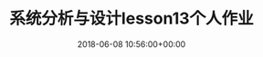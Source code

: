 ---
layout: post
title: 系统分析与设计lesson13个人作业
date: 2018-06-08 10:56:00+00:00
categories: 日志
tags: 博客
---